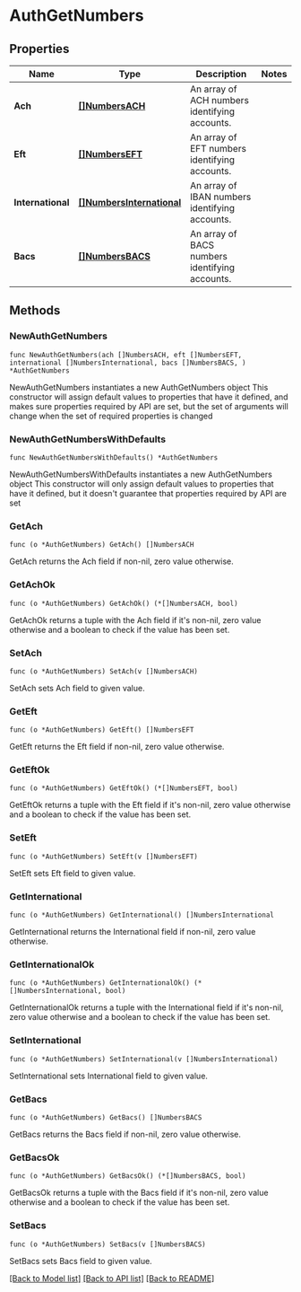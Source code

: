 # AuthGetNumbers

## Properties

Name | Type | Description | Notes
------------ | ------------- | ------------- | -------------
**Ach** | [**[]NumbersACH**](NumbersACH.md) | An array of ACH numbers identifying accounts. | 
**Eft** | [**[]NumbersEFT**](NumbersEFT.md) | An array of EFT numbers identifying accounts. | 
**International** | [**[]NumbersInternational**](NumbersInternational.md) | An array of IBAN numbers identifying accounts. | 
**Bacs** | [**[]NumbersBACS**](NumbersBACS.md) | An array of BACS numbers identifying accounts. | 

## Methods

### NewAuthGetNumbers

`func NewAuthGetNumbers(ach []NumbersACH, eft []NumbersEFT, international []NumbersInternational, bacs []NumbersBACS, ) *AuthGetNumbers`

NewAuthGetNumbers instantiates a new AuthGetNumbers object
This constructor will assign default values to properties that have it defined,
and makes sure properties required by API are set, but the set of arguments
will change when the set of required properties is changed

### NewAuthGetNumbersWithDefaults

`func NewAuthGetNumbersWithDefaults() *AuthGetNumbers`

NewAuthGetNumbersWithDefaults instantiates a new AuthGetNumbers object
This constructor will only assign default values to properties that have it defined,
but it doesn't guarantee that properties required by API are set

### GetAch

`func (o *AuthGetNumbers) GetAch() []NumbersACH`

GetAch returns the Ach field if non-nil, zero value otherwise.

### GetAchOk

`func (o *AuthGetNumbers) GetAchOk() (*[]NumbersACH, bool)`

GetAchOk returns a tuple with the Ach field if it's non-nil, zero value otherwise
and a boolean to check if the value has been set.

### SetAch

`func (o *AuthGetNumbers) SetAch(v []NumbersACH)`

SetAch sets Ach field to given value.


### GetEft

`func (o *AuthGetNumbers) GetEft() []NumbersEFT`

GetEft returns the Eft field if non-nil, zero value otherwise.

### GetEftOk

`func (o *AuthGetNumbers) GetEftOk() (*[]NumbersEFT, bool)`

GetEftOk returns a tuple with the Eft field if it's non-nil, zero value otherwise
and a boolean to check if the value has been set.

### SetEft

`func (o *AuthGetNumbers) SetEft(v []NumbersEFT)`

SetEft sets Eft field to given value.


### GetInternational

`func (o *AuthGetNumbers) GetInternational() []NumbersInternational`

GetInternational returns the International field if non-nil, zero value otherwise.

### GetInternationalOk

`func (o *AuthGetNumbers) GetInternationalOk() (*[]NumbersInternational, bool)`

GetInternationalOk returns a tuple with the International field if it's non-nil, zero value otherwise
and a boolean to check if the value has been set.

### SetInternational

`func (o *AuthGetNumbers) SetInternational(v []NumbersInternational)`

SetInternational sets International field to given value.


### GetBacs

`func (o *AuthGetNumbers) GetBacs() []NumbersBACS`

GetBacs returns the Bacs field if non-nil, zero value otherwise.

### GetBacsOk

`func (o *AuthGetNumbers) GetBacsOk() (*[]NumbersBACS, bool)`

GetBacsOk returns a tuple with the Bacs field if it's non-nil, zero value otherwise
and a boolean to check if the value has been set.

### SetBacs

`func (o *AuthGetNumbers) SetBacs(v []NumbersBACS)`

SetBacs sets Bacs field to given value.



[[Back to Model list]](../README.md#documentation-for-models) [[Back to API list]](../README.md#documentation-for-api-endpoints) [[Back to README]](../README.md)


